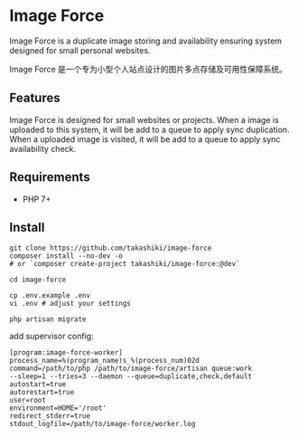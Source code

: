 # Image Force

Image Force is a duplicate image storing and availability ensuring system 
designed for small personal websites.

Image Force 是一个专为小型个人站点设计的图片多点存储及可用性保障系统。

## Features
 
Image Force is designed for small websites or projects. 
When a image is uploaded to this system, it will be add to a queue to apply sync duplication.
When a uploaded image is visited, it will be add to a queue to apply sync availability check.

## Requirements

- PHP 7+

## Install

```
git clone https://github.com/takashiki/image-force
composer install --no-dev -o
# or `composer create-project takashiki/image-force:@dev`

cd image-force

cp .env.example .env
vi .env # adjust your settings

php artisan migrate
```

add supervisor config:

```
[program:image-force-worker]
process_name=%(program_name)s_%(process_num)02d
command=/path/to/php /path/to/image-force/artisan queue:work 
--sleep=1 --tries=3 --daemon --queue=duplicate,check,default 
autostart=true
autorestart=true
user=root
environment=HOME='/root'
redirect_stderr=true
stdout_logfile=/path/to/image-force/worker.log
```
